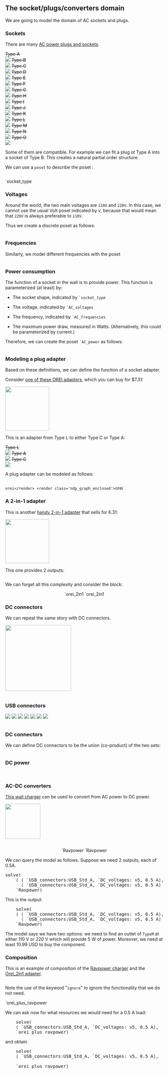 ## The socket/plugs/converters domain

We are going to model the domain of AC sockets and plugs.


### Sockets

There are many [AC power plugs and sockets][wiki].

[wiki]: https://en.wikipedia.org/wiki/AC_power_plugs_and_sockets

<style type='text/css'>
    table.sockets td { 
        font-style: italic; 
        text-align:center; 
        font-size: smaller;
    }
    table.sockets img {
        width: 5em; 
        margin-top: 0.5em;
    }
</style>

<col5>
    <!--  -->
    <s>Type A<br/><img src='typeA.jpg'/></s>
    <s>Type B<br/><img src='typeB.jpg'/></s>
    <s>Type C<br/><img src='typeC.jpg'/></s>
    <s>Type D<br/><img src='typeD.jpg'/></s>
    <s>Type E<br/><img src='typeE.jpg'/></s>
    <!--  -->
    <s>Type F<br/><img src='typeF.jpg'/></s>
    <s>Type G<br/><img src='typeG.jpg'/></s>
    <s>Type H<br/><img src='typeH.jpg'/></s>
    <s>Type I<br/><img src='typeI.jpg'/></s>
    <s>Type J<br/><img src='typeJ.jpg'/></s>
    <!--  -->
    <s>Type K<br/><img src='typeK.jpg'/></s>
    <s>Type L<br/><img src='typeL.jpg'/></s>
    <s>Type M<br/><img src='typeM.jpg'/></s>
    <s>Type N<br/><img src='typeN.jpg'/></s>
    <s>Type O<br/><img src='typeO.jpg'/></s>
</col5>

Some of them are compatible. For example we can fit
a plug ot Type A into a socket of Type B. This
creates a natural partial order structure.

We can use a ``poset`` to describe the poset [](#fig:socket_type):

<pre class='mcdp_poset' id='socket_type' label='socket_type.mcdp_poset'></pre>

<render class='hasse_icons' figure-id='fig:socket_type' 
    figure-caption='The poset of plugs.' style='width: 10em'>
   `socket_type
</render>


### Voltages 

Around the world, the two main voltages are <code class='mcdp_value'>110V</code> and <code class='mcdp_value'>220V</code>.
In this case, we cannot use the usual Volt poset indicated
by <code class='mcdp_poset'>V</code>, because that would mean
that <code class='mcdp_value'>220V</code> is always 
preferable to <code class='mcdp_value'>110V</code>.

Thus we create a discrete poset as follows:

<pre class='mcdp_poset' id='AC_voltages' label='AC_voltages.mcdp_poset'></pre>

### Frequencies

Similarly, we model different frequencies with the poset


<pre class='mcdp_poset' id='AC_frequencies' label='AC_frequencies.mcdp_poset'></pre>


### Power consumption

The function of a socket in the wall is 
to provide power. This function is parameterized (at least) by:

* The socket shape, indicated by <code class='mcdp_poset'>`socket_type</code>

* The voltage, indicated by <code class='mcdp_poset'>`AC_voltages</code>

* The frequency, indicated by <code class='mcdp_poset'>`AC_frequencies</code>

* The maximum power draw, measured in Watts. (Alternatively, this 
could be parameterized by current.)

Therefore, we can create the poset <code class='mcdp_poset'>`AC_power</code> as follows:

<pre class='mcdp_poset' id='AC_power' label='AC_power.mcdp_poset'></pre>

### Modeling a plug adapter


Based on these definitions, we can define the function of 
a socket adapter.

Consider [one of these OREI adapters][orei], which you can buy for $7.31:

<img src='OREI.png' style='width: 10em'/>

[orei]: https://www.amazon.com/OREI-Grounded-Universal-Adapter-Uruguay/dp/B004SY9OVA/

This is an adapter from Type L to either Type C or Type A:

<col3>
    <s>Type L<br/><img src='typeL.jpg'/></s>
    <s>Type A<br/><img src='typeA.jpg'/></s>
    <s>Type C<br/><img src='typeC.jpg'/></s>
</col3>

A plug adapter can be modeled as follows:

<pre class='mcdp' id='orei' label='orei.mcdp'></pre>

<render class='ndp_graph_templatized'>`orei</render>
<render class='ndp_graph_enclosed'>`orei</render>


### A 2-in-1 adapter


This is another [handy 2-in-1 adapter][another] that 
sells for 6.31:

<img src='orei_2in1.png' style='width: 10em'/>

[another]: https://www.amazon.com/OREI-Grounded-Universal-Adapter-Africa/dp/B005JK61MW/

This one provides 2 outputs:

<pre class='mcdp' id='orei_2in1' label='orei_2in1.mcdp'></pre>

We can forget all this complexity and consider the block:

<div style='text-align: center'>
    <render class='ndp_graph_templatized'>`orei_2in1</render>
    <render class='ndp_graph_enclosed'>`orei_2in1</render>
</div>


### DC connectors

We can repeat the same story with DC connectors.

<img src='DC_connectors.jpg' 
     style='width: 15em;'/>

<pre class='mcdp_poset' id='barrel_connectors'
        label='barrel_connectors.mcdp_poset'></pre>


### USB connectors
    
<style type='text/css'>
    table#usb img {
        width: 5em;
    }
</style>

<col4 figure-id="tab:usb" figure-caption="USB Shapes">
        <s><img src='USB_Micro_A.png'/></s>
        <s><img src='USB_Micro_B.png'/></s>
        <s><img src='USB_Mini_A.png'/></s>
        <s><img src='USB_Mini_B.png'/></s>
        <s><img src='USB_Std_A.png'/></s>
        <s><img src='USB_Std_B.png'/></s>
        <s><img src='USB_Type_C.png'/></s>
</col4>

<pre class='mcdp_poset' id='USB_connectors' label='USB_connectors.mcdp_poset'></pre>

### DC connectors

We can define DC connectors to be the union (co-product)
of the two sets:

<pre class='mcdp_poset' id='DC_connectors' 
     label='DC_connectors.mcdp_poset'></pre>


### DC power

<pre class='mcdp_poset' id='DC_voltages' 
     label='DC_voltages.mcdp_poset'></pre>

<pre class='mcdp_poset' id='DC_power'
     label='DC_power.mcdp_poset'></pre>



### AC-DC converters

[This wall charger][converter] can be used to convert
from AC power to DC power.

<img src='ravpower.png' style='height: 8em'/>
    
[converter]: https://www.amazon.com/RAVPower-Charger-Technology-Foldable-indicator/dp/B00OQ1I2C2/

<pre class='mcdp' id='Ravpower' label='Ravpower.mcdp'></pre>

<center>
    <render class='ndp_graph_templatized'>`Ravpower</render>
    <render class='ndp_graph_enclosed'>`Ravpower</render>
</center>

We can query the model as follows. Suppose we need 2 outputs, each of 0.5A.

<pre class='mcdp_value'>solve(
    ⟨ ⟨ `USB_connectors:USB_Std_A, `DC_voltages: v5, 0.5 A⟩,
      ⟨ `USB_connectors:USB_Std_A, `DC_voltages: v5, 0.5 A⟩ ⟩, 
    `Ravpower)
</pre>

This is the output:

<pre class='print_value'>
    solve(
    ⟨ ⟨ `USB_connectors:USB_Std_A, `DC_voltages: v5, 0.5 A⟩,
      ⟨ `USB_connectors:USB_Std_A, `DC_voltages: v5, 0.5 A⟩ ⟩, 
    `Ravpower)
</pre>

The model says we have two options: we need to find an outlet of ``TypeM``
at either 110 V or 220 V which will provide 5 W of power. Moreover, we need 
at least 10.99 USD to buy the component.


### Composition

This is an example of composition of the <a href="#Ravpower">Ravpower charger</a>
and the <a href="#Orei_2in1">Orei_2in1 adapter</a>. 

<pre class='mcdp' id='orei_plus_ravpower' label='orei_plus_ravpower.mcdp'></pre>

Note the use of the keyword "<code class='keyword'>ignore</code>" to ignore the 
functionality that we do not need.

<render class='ndp_graph_enclosed'>`orei_plus_ravpower</render>

We can ask now for what resources we would need for a 0.5 A load:

<pre class='mcdp_value'>
    solve(
    ⟨ `USB_connectors:USB_Std_A, `DC_voltages: v5, 0.5 A⟩,
    `orei_plus_ravpower)
</pre>

and obtain

<pre class='print_value'>
    solve(
    ⟨ `USB_connectors:USB_Std_A, `DC_voltages: v5, 0.5 A⟩,

    `orei_plus_ravpower)
</pre>


